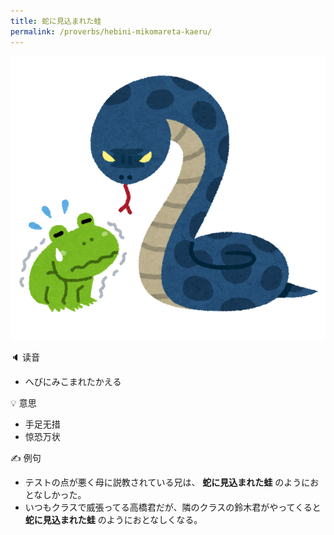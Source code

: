 ```yaml
---
title: 蛇に見込まれた蛙
permalink: /proverbs/hebini-mikomareta-kaeru/
---
```


![](/assets/images/proverbs/hebi_niramu_kaeru.png)

🔈 读音

- へびにみこまれたかえる

💡 意思

- 手足无措
- 惊恐万状

✍️  例句

- テストの点が悪く母に説教されている兄は、 **蛇に見込まれた蛙** のようにおとなしかった。
- いつもクラスで威張ってる高橋君だが、隣のクラスの鈴木君がやってくると **蛇に見込まれた蛙** のようにおとなしくなる。
